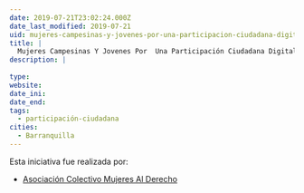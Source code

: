 ```yaml
---
date: 2019-07-21T23:02:24.000Z
date_last_modified: 2019-07-21
uid: mujeres-campesinas-y-jovenes-por-una-participacion-ciudadana-digital-activa-y-reivindicativa-en-la-region-caribe-colombiana
title: |
  Mujeres Campesinas Y Jovenes Por  Una Participación Ciudadana Digital  Activa Y Reivindicativa En La Región Caribe Colombiana
description: |
  
type: 
website: 
date_ini: 
date_end: 
tags:
  - participación-ciudadana
cities: 
  - Barranquilla
---
```


Esta iniciativa fue realizada por:

- [Asociación Colectivo Mujeres Al Derecho](/organizaciones/asociacion-colectivo-mujeres-al-derecho)
